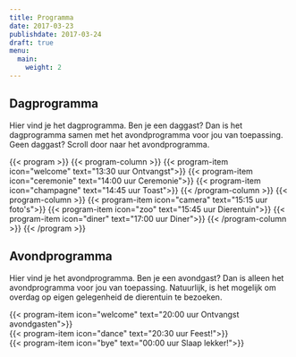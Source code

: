 ```yaml
---
title: Programma
date: 2017-03-23
publishdate: 2017-03-24
draft: true
menu:
  main:
    weight: 2
---
```


## Dagprogramma
Hier vind je het dagprogramma. Ben je een daggast? Dan is het dagprogramma samen met het avondprogramma voor jou van toepassing. Geen daggast? Scroll door naar het avondprogramma. 
<!-- [Google](www.google.nl) -->
<!-- TONKE plaatjes zoeken en in map zetten -->

{{< program >}}
  {{< program-column >}}
    {{< program-item icon="welcome" text="13:30 uur Ontvangst">}}
    {{< program-item icon="ceremonie" text="14:00 uur Ceremonie">}}
    {{< program-item icon="champagne" text="14:45 uur Toast">}}
  {{< /program-column >}}
  {{< program-column >}}
    {{< program-item icon="camera" text="15:15 uur foto's">}}
    {{< program-item icon="zoo" text="15:45 uur Dierentuin">}}
    {{< program-item icon="diner" text="17:00 uur Diner">}}
  {{< /program-column >}}
{{< /program >}}


## Avondprogramma
Hier vind je het avondprogramma. Ben je een avondgast? Dan is alleen het avondprogramma voor jou van toepassing. Natuurlijk, is het mogelijk om overdag op eigen gelegenheid de dierentuin te bezoeken. 

{{< program-item icon="welcome" text="20:00 uur Ontvangst avondgasten">}}
<br>
{{< program-item icon="dance" text="20:30 uur Feest!">}}
<br>
{{< program-item icon="bye" text="00:00 uur Slaap lekker!">}}
<br>